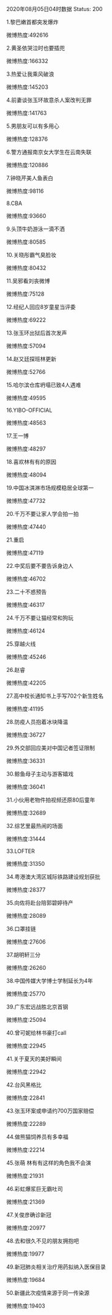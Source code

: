 2020年08月05日04时数据
Status: 200

1.黎巴嫩首都突发爆炸

微博热度:492616

2.黄圣依哭泣时也要插兜

微博热度:166332

3.热爱让我乘风破浪

微博热度:145203

4.前妻谈张玉环故意杀人案改判无罪

微博热度:141763

5.男朋友可以有多用心

微博热度:128376

6.警方通报南京女大学生在云南失联

微博热度:120886

7.钟晓芹美人鱼表白

微博热度:98116

8.CBA

微博热度:93660

9.头顶牛奶游泳一滴不洒

微博热度:80585

10.关晓彤霸气臭脸妆

微博热度:80432

11.吴邪看刘丧微博

微博热度:75128

12.经纪人回应8岁童星当评委

微博热度:69222

13.张玉环出狱后首次发声

微博热度:57094

14.赵又廷探班林更新

微博热度:52766

15.哈尔滨仓库坍塌已致4人遇难

微博热度:49595

16.YIBO-OFFICIAL

微博热度:48563

17.王一博

微博热度:48297

18.喜欢林有有的原因

微博热度:48094

19.中国冰淇淋市场规模稳居全球第一

微博热度:47732

20.千万不要让家人学会拍一拍

微博热度:47440

21.重启

微博热度:47119

22.中奖后要不要告诉身边人

微博热度:46702

23.二十不惑预告

微博热度:46317

24.千万不要让猫经常和狗玩

微博热度:46124

25.穿越火线

微博热度:45246

26.赵睿

微博热度:42205

27.高中校长通知书上手写702个新生姓名

微博热度:41195

28.防疫人员抱着冰块降温

微博热度:36727

29.外交部回应美对中国记者签证限制

微博热度:36331

30.鲸鱼母子主动与游客嬉戏

微博热度:36041

31.小伙用老物件拍视频还原80后童年

微博热度:32689

32.综艺里最热闹的场面

微博热度:31444

33.LOFTER

微博热度:31350

34.粤港澳大湾区城际铁路建设规划获批

微博热度:28377

35.向佐将赴台陪郭碧婷待产

微博热度:28089

36.口罩挂链

微博热度:27606

37.胡明轩三分

微博热度:26260

38.中国传媒大学博士学制延长为4年

微博热度:25770

39.广东宏远战胜北京首钢

微博热度:25094

40.曾可妮给林书豪打call

微博热度:22945

41.关于夏天的美好瞬间

微博热度:22942

42.台风黑格比

微博热度:22841

43.张玉环案或申请约700万国家赔偿

微博热度:22289

44.做熊猫饲养员有多幸福

微博热度:22214

45.张萌 林有有这样的角色我不会演

微博热度:21931

46.彩虹爆浆巨无霸吐司

微博热度:21369

47.关俊彦确诊新冠

微博热度:20977

48.去和很久不见的朋友拥抱吧

微博热度:19977

49.新冠肺炎相关治疗用药拟纳入医保目录

微博热度:19684

50.新疆此次疫情来源于同一传染源

微博热度:19403

